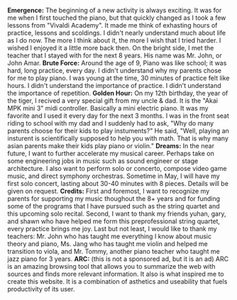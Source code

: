 **Emergence:**
    The beginning of a new activity is always exciting. It was for me when I first touched the piano, but that quickly changed as I took a few lessons from "Vivaldi Academy". It made me think of exhasting hours of practice, lessons and scoldings. I didn't nearly understand much about life as I do now.
    The more I think about it, the more I wish that I tried harder. I wished I enjoyed it a little more back then. On the bright side, I met the teacher that I stayed with for the next 8 years. His name was Mr. John, or John Amar.
**Brute Force:**
    Around the age of 9, Piano was like school; it was hard, long practice, every day. I didn't understand why my parents chose for me to play piano. I was young at the time, 30 minutes of practice felt like hours. I didn't understand the importance of practice. I didn't understand the importance of repetition.
**Golden Hour:**
    On my 12th birthday, the year of the tiger, I recived a very special gift from my uncle & dad. It is the "Akai MPK mini 3" midi controller. Basically a mini electric piano. It was my favorite and I used it every day for the next 3 months. 
    I was in the front seat riding to school with my dad and I suddenly had to ask, "Why do many parents choose for their kids to play instuments?" He said, "Well, playing an insturent is scientifically supposed to help you with math. That is why many asian parents make their kids play piano or violin." 
**Dreams:**
    In the near future, I want to further accelerate my musical career. Perhaps take on some engineering jobs in music such as sound engineer or stage architecture. I also want to perform solo or concerto, compose video game music, and direct symphony orchestras. Sometime in May, I will have my first solo concert, lasting about 30-40 minutes with 8 pieces. Details will be given on request.
**Credits:**
    First and foremost, I want to recognize my parents for supporting my music thoughout the 8+ years and for funding some of the programs that I have pursued such as the string quartet and this upcoming solo recital.
    Second, I want to thank my friends yuhan, gary, and shawn who have helped me form this preprofessional string quartet, every practice brings me joy.
    Last but not least, I would like to thank my teachers:
        Mr. John who has taught me everything I know about music theory and piano,
        Ms. Jang who has taught me violin and helped me transition to viola,
        and Mr. Tommy, another piano teacher who taught me jazz piano for 3 years.
**ARC:**
    (this is not a sponsored ad, but it is an ad) ARC is an amazing browsing tool that allows you to summarize the web with sources and finds more relevant information. It also is what inspired me to create this website. It is a combination of asthetics and useability that fuels productivity of its user.






